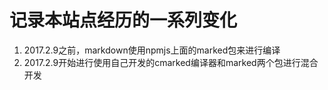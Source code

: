 # 记录本站点经历的一系列变化

1. 2017.2.9之前，markdown使用npmjs上面的marked包来进行编译
2. 2017.2.9开始进行使用自己开发的cmarked编译器和marked两个包进行混合开发
